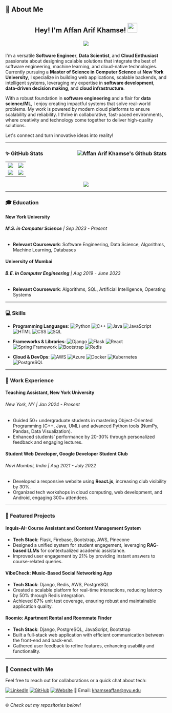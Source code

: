 ## 🚀 About Me
<div id="badges" align="center">
<h2>
<div id="wave" align="center">
Hey! I'm Affan Arif Khamse!
<img src="https://media.giphy.com/media/hvRJCLFzcasrR4ia7z/giphy.gif" width="30px"/>
</div>

<p align="center">
    <a href="https://github.com/khamseaffan/khamseaffan">
        <img src="https://readme-typing-svg.herokuapp.com?color=%2370DB7&center=true&vCenter=true&lines=Software+Engineer+;+Full-Stack+Developer+;+Data+Scientist+;+M.S.+CS+at+NYU+;">
    </a>
</p>
</h2>
</div>

I'm a versatile **Software Engineer**, **Data Scientist**, and **Cloud Enthusiast** passionate about designing scalable solutions that integrate the best of software engineering, machine learning, and cloud-native technologies. Currently pursuing a **Master of Science in Computer Science** at **New York University**, I specialize in building web applications, scalable backends, and intelligent systems, leveraging my expertise in **software development**, **data-driven decision making**, and **cloud infrastructure**.

With a robust foundation in **software engineering** and a flair for **data science/ML**, I enjoy creating impactful systems that solve real-world problems. My work is powered by modern cloud platforms to ensure scalability and reliability. I thrive in collaborative, fast-paced environments, where creativity and technology come together to deliver high-quality solutions.

Let's connect and turn innovative ideas into reality!

---

### ✨ GitHub Stats <img src="https://komarev.com/ghpvc/?username=khamseaffan&label=Profile%20Views&color=0e75b6&style=flat" alt="Affan Arif Khamse's Github Stats" align="right"/> 

<div align="center">
  <table>
    <tr>
      <td><img src="https://github-readme-streak-stats.herokuapp.com/?user=khamseaffan&theme=dark" /></td>
      <td><img src="https://github-readme-stats.vercel.app/api?username=khamseaffan&show_icons=true&hide_border=false&count_private=true&include_all_commits=true&theme=dark#gh-dark-mode-only" /></td>
    </tr>
    <tr>
      <td><img src="https://github-profile-summary-cards.vercel.app/api/cards/repos-per-language?username=khamseaffan&theme=dark"/></td>
      <td><img src="https://github-profile-summary-cards.vercel.app/api/cards/most-commit-language?username=khamseaffan&theme=dark"/></td>
    </tr>
  </table>
  <img align="center" src="https://github-profile-trophy.vercel.app/?username=khamseaffan&show_icons=true&count_private=true&no-frame=true&margin-w=25&margin-h=18&theme=onedark">
<!--   <img align="center" src="https://github-readme-activity-graph.vercel.app/graph?username=khamseaffan&theme=react-dark&hide_border=true&color=FF6600&line=268BD2&point=FFFFFF"> -->
</div>

---

### 🎓 Education

#### New York University
###### **M.S. in Computer Science** | Sep 2023 - Present
- **Relevant Coursework**: Software Engineering, Data Science, Algorithms, Machine Learning, Databases

#### University of Mumbai
###### **B.E. in Computer Engineering** | Aug 2019 - June 2023
- **Relevant Coursework**: Algorithms, SQL, Artificial Intelligence, Operating Systems

---

### 💻 Skills

- **Programming Languages**:
![Python](https://img.shields.io/badge/Python-3776AB?style=flat-square&logo=python&logoColor=white)
![C++](https://img.shields.io/badge/C++-00599C?style=flat-square&logo=c%2B%2B&logoColor=white)
![Java](https://img.shields.io/badge/Java-007396?style=flat-square&logo=java&logoColor=white)
![JavaScript](https://img.shields.io/badge/JavaScript-F7DF1E?style=flat-square&logo=javascript&logoColor=black)
![HTML](https://img.shields.io/badge/HTML-E34F26?style=flat-square&logo=html5&logoColor=white)
![CSS](https://img.shields.io/badge/CSS-1572B6?style=flat-square&logo=css3&logoColor=white)
![SQL](https://img.shields.io/badge/SQL-4479A1?style=flat-square&logo=postgresql&logoColor=white)

- **Frameworks & Libraries**:
![Django](https://img.shields.io/badge/Django-092E20?style=flat-square&logo=django&logoColor=white)
![Flask](https://img.shields.io/badge/Flask-000000?style=flat-square&logo=flask&logoColor=white)
![React](https://img.shields.io/badge/React-61DAFB?style=flat-square&logo=react&logoColor=black)
![Spring Framework](https://img.shields.io/badge/Spring%20framework-6DB33F?style=for-the-badge&logo=spring&logoColor=white)
![Bootstrap](https://img.shields.io/badge/Bootstrap-7952B3?style=flat-square&logo=bootstrap&logoColor=white)
![Redis](https://img.shields.io/badge/Redis-DC382D?style=flat-square&logo=redis&logoColor=white)

- **Cloud & DevOps**:
![AWS](https://img.shields.io/badge/AWS-232F3E?style=flat-square&logo=amazon-aws&logoColor=white)
![Azure](https://img.shields.io/badge/Azure-0089D6?style=flat-square&logo=microsoft-azure&logoColor=white)
![Docker](https://img.shields.io/badge/Docker-2496ED?style=flat-square&logo=docker&logoColor=white)
![Kubernetes](https://img.shields.io/badge/Kubernetes-326CE5?style=flat-square&logo=kubernetes&logoColor=white)
![PostgreSQL](https://img.shields.io/badge/PostgreSQL-4169E1?style=flat-square&logo=postgresql&logoColor=white)

---

### 💼 Work Experience
#### Teaching Assistant, New York University
###### New York, NY | Jan 2024 - Present
- Guided 50+ undergraduate students in mastering Object-Oriented Programming (C++, Java, UML) and advanced Python tools (NumPy, Pandas, Data Visualization).
- Enhanced students’ performance by 20-30% through personalized feedback and engaging lectures.

#### Student Web Developer, Google Developer Student Club
###### Navi Mumbai, India | Aug 2021 - July 2022
- Developed a responsive website using **React.js**, increasing club visibility by 30%.
- Organized tech workshops in cloud computing, web development, and Android, engaging 300+ attendees.

---

### 🌟 Featured Projects

#### Inquis-AI: Course Assistant and Content Management System
- **Tech Stack**: Flask, Firebase, Bootstrap, AWS, Pinecone
- Designed a unified system for student engagement, leveraging **RAG-based LLMs** for contextualized academic assistance.
- Improved user engagement by 21% by providing instant answers to course-related queries.

#### VibeCheck: Music-Based Social Networking App
- **Tech Stack**: Django, Redis, AWS, PostgreSQL
- Created a scalable platform for real-time interactions, reducing latency by 50% through Redis integration.
- Achieved 87% unit test coverage, ensuring robust and maintainable application quality.

#### Roomio: Apartment Rental and Roommate Finder
- **Tech Stack**: Django, PostgreSQL, JavaScript, Bootstrap
- Built a full-stack web application with efficient communication between the front-end and back-end.
- Gathered user feedback to refine features, enhancing usability and functionality.

---

### 📮 Connect with Me

Feel free to reach out for collaborations or a quick chat about tech:

[![LinkedIn](https://img.shields.io/badge/LinkedIn-0077B5?style=flat-square&logo=linkedin&logoColor=white)](https://linkedin.com/in/affan-khamse)
[![GitHub](https://img.shields.io/badge/GitHub-181717?style=flat-square&logo=github&logoColor=white)](https://github.com/khamseaffan)
[![Website](https://img.shields.io/badge/Website-FF5722?style=flat-square&logo=google-chrome&logoColor=white)](https://khamseaffan.com/)
📧 Email: [khamseaffan@nyu.edu](mailto:khamseaffan@nyu.edu)

---
🌐 _Check out my repositories below!_


